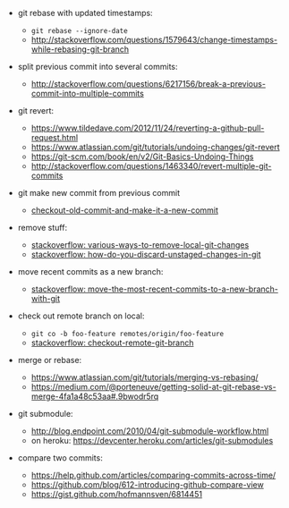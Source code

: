 <!--
{
  "title": "Git Notes",
  "date": "2016-03-18T18:30:22.000Z",
  "category": "",
  "tags": [
    "git"
  ],
  "draft": false
}
-->

- git rebase with updated timestamps:
  - `git rebase --ignore-date`
  - http://stackoverflow.com/questions/1579643/change-timestamps-while-rebasing-git-branch

- split previous commit into several commits:
  - http://stackoverflow.com/questions/6217156/break-a-previous-commit-into-multiple-commits
- git revert:
  - https://www.tildedave.com/2012/11/24/reverting-a-github-pull-request.html
  - https://www.atlassian.com/git/tutorials/undoing-changes/git-revert
  - https://git-scm.com/book/en/v2/Git-Basics-Undoing-Things
  - http://stackoverflow.com/questions/1463340/revert-multiple-git-commits
- git make new commit from previous commit
  - [checkout-old-commit-and-make-it-a-new-commit](http://stackoverflow.com/questions/3380805/checkout-old-commit-and-make-it-a-new-commit)
- remove stuff:
  - [stackoverflow: various-ways-to-remove-local-git-changes](http://stackoverflow.com/questions/22620393/various-ways-to-remove-local-git-changes)
  - [stackoverflow: how-do-you-discard-unstaged-changes-in-git](http://stackoverflow.com/questions/52704/how-do-you-discard-unstaged-changes-in-git)
- move recent commits as a new branch:
  - [stackoverflow: move-the-most-recent-commits-to-a-new-branch-with-git](http://stackoverflow.com/questions/1628563/move-the-most-recent-commits-to-a-new-branch-with-git)
- check out remote branch on local:
  - `git co -b foo-feature remotes/origin/foo-feature`
  - [stackoverflow: checkout-remote-git-branch](http://stackoverflow.com/questions/1783405/checkout-remote-git-branch)
- merge or rebase:
  - https://www.atlassian.com/git/tutorials/merging-vs-rebasing/
  - https://medium.com/@porteneuve/getting-solid-at-git-rebase-vs-merge-4fa1a48c53aa#.9bwodr5rq
- git submodule:
  - http://blog.endpoint.com/2010/04/git-submodule-workflow.html
  - on heroku: https://devcenter.heroku.com/articles/git-submodules
- compare two commits:
  - https://help.github.com/articles/comparing-commits-across-time/
  - https://github.com/blog/612-introducing-github-compare-view
  - https://gist.github.com/hofmannsven/6814451